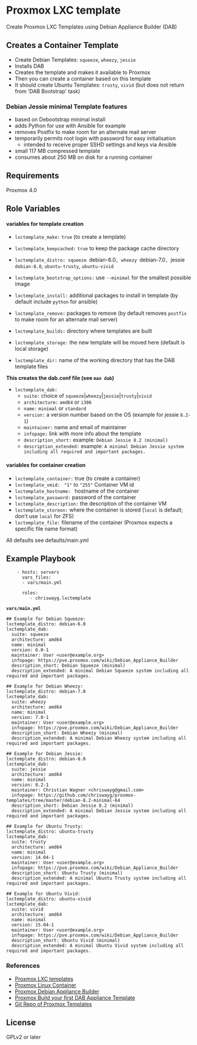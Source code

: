 Proxmox LXC template
====================

Create Proxmox LXC Templates using Debian Appliance Builder (DAB)

## Creates a Container Template

- Create Debian Templates: `squeeze`, `wheezy`, `jessie`
- Installs DAB
- Creates the template and makes it available to Proxmox
- Then you can create a container based on this template
- It should create Ubuntu Templates: `trusty`, `vivid` (but does not return from 'DAB Bootstrap' task)

### Debian Jessie minimal Template features

- based on Debootstrap minimal install
- adds Python for use with Ansible for example
- removes Postfix to make room for an alternate mail server
- temporarily permits root login with password for easy initialisation
  - intended to receive proper SSHD settings and keys via Ansible
- small 117 MB compressed template
- consumes about 250 MB on disk for a running container

Requirements
------------

Proxmox 4.0

Role Variables
--------------

#### variables for template creation

- `lxctemplate_make:` `true` (to create a template)
- `lxctemplate_keepcached:` `true` to keep the package cache directory

- `lxctemplate_distro: squeeze `debian-6.0`, wheezy `debian-7.0`, `jessie `debian-8.0`, `ubuntu-trusty`, `ubuntu-vivid`
- `lxctemplate_bootstrap_options:` use `--minimal` for the smallest possible image
- `lxctemplate_install:` additional packages to install in template (by default include `python` for ansible)
- `lxctemplate_remove:`  packages to remove (by default removes `postfix` to make room for an alternate mail server)

- `lxctemplate_builds:` directory where templates are built
- `lxctemplate_storage:` the new template will be moved here (default is local storage)
- `lxctemplate_dir:` name of the working directory that has the DAB template files


**This creates the dab.conf file (see `man dab`)**

- `lxctemplate_dab:`
  - `suite:` choice of `squeeze`|`wheezy`|`jessie`|`trusty`|`vivid`
  - `architecture:` `amd64` or `i386`
  - `name:` `minimal` or `standard`
  - `version:` a version number based on the OS (example for jessie `8.2-1`)
  - `maintainer:` name and email of maintainer
  - `infopage:`  link with more info about the template
  - `description_short:` example: `Debian Jessie 8.2 (minimal)`
  - `description_extended:` example: `A minimal Debian Jessie system including all required and important packages.`


#### variables for container creation

- `lxctemplate_container:` true (to create a container)
- `lxctemplate_vmid: ` `"1"` to `"255"` Container VM id
- `lxctemplate_hostname: ` hostname of the container
- `lxctemplate_password:` password of the container
- `lxctemplate_description:` the description of the container VM
- `lxctemplate_storeon:` where the container is stored (`local` is default; don't use `local` for ZFS)
- `lxctemplate_file:` filename of the container (Proxmox expects a specific file name format)

All defaults see defaults/main.yml

Example Playbook
----------------

```
    - hosts: servers
      vars_files:
      - vars/main.yml

      roles:
         - chriswayg.lxctemplate
```

__`vars/main.yml`__

```
## Example for Debian Squeeze:
lxctemplate_distro: debian-6.0
lxctemplate_dab:
  suite: squeeze
  architecture: amd64
  name: minimal
  version: 6.0-1
  maintainer: User <user@example.org>
  infopage: https://pve.proxmox.com/wiki/Debian_Appliance_Builder
  description_short: Debian Squeeze (minimal)
  description_extended: A minimal Debian Squeeze system including all required and important packages.

## Example for Debian Wheezy:
lxctemplate_distro: debian-7.0
lxctemplate_dab:
  suite: wheezy
  architecture: amd64
  name: minimal
  version: 7.0-1
  maintainer: User <user@example.org>
  infopage: https://pve.proxmox.com/wiki/Debian_Appliance_Builder
  description_short: Debian Wheezy (minimal)
  description_extended: A minimal Debian Wheezy system including all required and important packages.

## Example for Debian Jessie:
lxctemplate_distro: debian-8.0
lxctemplate_dab:
  suite: jessie
  architecture: amd64
  name: minimal
  version: 8.2-1
  maintainer: Christian Wagner <chriswayg@gmail.com>
  infopage: https://github.com/chriswayg/proxmox-templates/tree/master/debian-8.2-minimal-64
  description_short: Debian Jessie 8.2 (minimal)
  description_extended: A minimal Debian Jessie system including all required and important packages.

## Example for Ubuntu Trusty:
lxctemplate_distro: ubuntu-trusty
lxctemplate_dab:
  suite: trusty
  architecture: amd64
  name: minimal
  version: 14.04-1
  maintainer: User <user@example.org>
  infopage: https://pve.proxmox.com/wiki/Debian_Appliance_Builder
  description_short: Ubuntu Trusty (minimal)
  description_extended: A minimal Ubuntu Trusty system including all required and important packages.

## Example for Ubuntu Vivid:
lxctemplate_distro: ubuntu-vivid
lxctemplate_dab:
  suite: vivid
  architecture: amd64
  name: minimal
  version: 15.04-1
  maintainer: User <user@example.org>
  infopage: https://pve.proxmox.com/wiki/Debian_Appliance_Builder
  description_short: Ubuntu Vivid (minimal)
  description_extended: A minimal Ubuntu Vivid system including all required and important packages.
```

### References
- [Proxmox LXC templates](https://github.com/chriswayg/proxmox-templates)
- [Proxmox Linux Container](https://pve.proxmox.com/wiki/Linux_Container)
- [Proxmox Debian Appliance Builder](https://pve.proxmox.com/wiki/Debian_Appliance_Builder)
- [Proxmox Build your first DAB Appliance Template](https://pve.proxmox.com/wiki/Build_your_first_DAB_Appliance_Template)
- [Git Repo of Proxmox Templates](https://git.proxmox.com/?p=dab-pve-appliances.git;a=summary)

License
-------

GPLv2 or later
